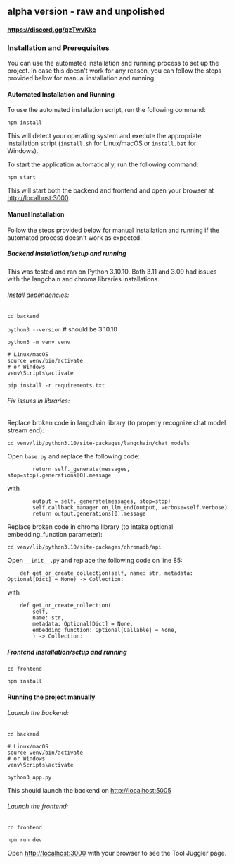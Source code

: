 ## alpha version - raw and unpolished

#### https://discord.gg/qzTwvKkc

### Installation and Prerequisites

You can use the automated installation and running process to set up the project. In case this doesn't work for any reason, you can follow the steps provided below for manual installation and running.

#### Automated Installation and Running

To use the automated installation script, run the following command:

```npm install```

This will detect your operating system and execute the appropriate installation script (`install.sh` for Linux/macOS or `install.bat` for Windows).

To start the application automatically, run the following command:

```npm start```

This will start both the backend and frontend and open your browser at [http://localhost:3000](http://localhost:3000).

#### Manual Installation

Follow the steps provided below for manual installation and running if the automated process doesn't work as expected.

##### Backend installation/setup and running

This was tested and ran on Python 3.10.10. Both 3.11 and 3.09 had issues with the langchain and chroma libraries installations.

###### Install dependencies:

```cd backend```

```python3 --version``` # should be 3.10.10

```python3 -m venv venv```

```
# Linux/macOS
source venv/bin/activate
# or Windows
venv\Scripts\activate
```

```pip install -r requirements.txt```

###### Fix issues in libraries:

Replace broken code in langchain library (to properly recognize chat model stream end):

```cd venv/lib/python3.10/site-packages/langchain/chat_models```

Open `base.py` and replace the following code:

```
        return self._generate(messages, stop=stop).generations[0].message
```

with

```
        output = self._generate(messages, stop=stop)
        self.callback_manager.on_llm_end(output, verbose=self.verbose)
        return output.generations[0].message
```

Replace broken code in chroma library (to intake optional embedding_function parameter):

```cd venv/lib/python3.10/site-packages/chromadb/api```

Open `__init__.py` and replace the following code on line 85:

```
    def get_or_create_collection(self, name: str, metadata: Optional[Dict] = None) -> Collection:
```

with

```
    def get_or_create_collection(
        self,
        name: str,
        metadata: Optional[Dict] = None,
        embedding_function: Optional[Callable] = None,
        ) -> Collection:
```

##### Frontend installation/setup and running

```cd frontend```

```npm install```

#### Running the project manually

###### Launch the backend:

```cd backend```

```
# Linux/macOS
source venv/bin/activate
# or Windows
venv\Scripts\activate
```

```python3 app.py```

This should launch the backend on [http://localhost:5005](http://localhost:5005)

###### Launch the frontend:

```cd frontend```

```npm run dev```

Open [http://localhost:3000](http://localhost:3000) with your browser to see the Tool Juggler page.